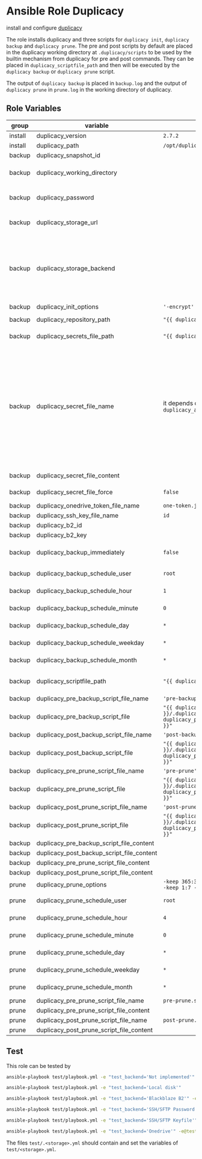 # Ansible Role Duplicacy

install and configure [duplicacy](https://github.com/gilbertchen/duplicacy)

The role installs duplicacy and three scripts for `duplicacy init`, `duplicacy backup` and `duplicacy prune`.
The pre and post scripts by default are placed in the duplicacy working directory at `.duplicacy/scripts` to be used by the builtin mechanism from duplicacy for pre and post commands.
They can be placed in `duplicacy_scriptfile_path` and then will be executed by the `duplicacy backup` or `duplicacy prune` script.

The output of `duplicacy backup` is placed in `backup.log` and the output of `duplicacy prune` in `prune.log` in the working directory of duplicacy.

## Role Variables

<!-- markdownlint-disable MD033 -->
| group | variable | default | description |
| --- | --- | ---| --- |
| install | duplicacy_version | `2.7.2` | the duplicacy version to install |
| install | duplicacy_path | `/opt/duplicacy` | the path to install duplicacy |
| backup | duplicacy_snapshot_id | | the `<snapshot id>` for `duplicacy init` |
| backup | duplicacy_working_directory | | the working directory for duplicacy which is the default path for the repository to backup |
| backup | duplicacy_password | | the value for `DUPLICACY_PASSWORD`, e.g. the passphrase to encrypt the backups with before they are stored remotely |
| backup | duplicacy_storage_url | | the `<storage url>` for ´duplicacy init`, e.g. the [Duplicacy URI](https://github.com/gilbertchen/duplicacy/wiki/Storage-Backends) of where to store the backups |
| backup | duplicacy_storage_backend | | the storage backend, possible values are  <br /><ol><li>`Local disk`</li><li>`Backblaze B2`</li><li>`SSH/SFTP Password`</li><li>`SSH/SFTP Keyfile`</li><li>`Onedrive`</li></ol> |
| backup | duplicacy_init_options | `'-encrypt'` | the options for `duplicacy init` |
| backup | duplicacy_repository_path | `"{{ duplicacy_working_directory }}"` | the `<path>` for `duplicacy ini -repository <path>` |
| backup | duplicacy_secrets_file_path | `"{{ duplicacy_path }}/secret"` | the path where the token and the ssh-key files are created |
| backup | duplicacy_secret_file_name | it depends on `duplicacy_autobackup_storage_backend` | the filename for the secret file, the default is <br /><ol><li>`Local disk`<br />irrelevant</li><li>`Backblaze B2`<br />irrelevant</li><li>`SSH/SFTP Password`<br />irrelevant</li><li>`SSH/SFTP Keyfile`<br />`"{{ duplicacy_ssh_key_file_name }}"`</li><li>`Onedrive`<br />`{{ duplicacy_onedrive_token_file_name }}`</li></ol> |
| backup | duplicacy_secret_file_content | | the content for `duplicacy_secret_file_name` |
| backup | duplicacy_secret_file_force | `false` | if the templating of the secret file will be forced, even if the secret file exists |
| backup | duplicacy_onedrive_token_file_name | `one-token.json`| the filename for `DUPLICACY_ONE_TOKEN` |
| backup | duplicacy_ssh_key_file_name | `id` | the filename for `DUPLICACY_SSH_KEY_FILE` |
| backup | duplicacy_b2_id | | the value for `DUPLICACY_B2_ID` |
| backup | duplicacy_b2_key | | the value for `DUPLICACY_B2_KEY` |
| backup | duplicacy_backup_immediately | `false` | if a backup should be performed immediately after the container is started immediately |
| backup | duplicacy_backup_schedule_user | `root` | the cron schedule user for duplicacy backups |
| backup | duplicacy_backup_schedule_hour | `1` | the cron schedule hour for duplicacy backups |
| backup | duplicacy_backup_schedule_minute | `0` | the cron schedule minute for duplicacy backups |
| backup | duplicacy_backup_schedule_day | `*` | the cron schedule day for duplicacy backups |
| backup | duplicacy_backup_schedule_weekday | `*` | the cron schedule weekday for duplicacy backups |
| backup | duplicacy_backup_schedule_month | `*` | the cron schedule month for duplicacy backups |
| backup | duplicacy_scriptfile_path | `"{{ duplicacy_path }}/scripts"` | the path where the scripts for `duplicacy init`, `duplicacy backup` and `duplicacy prune` are created |
| backup | duplicacy_pre_backup_script_file_name | `'pre-backup'` | the file name of the pre backup script |
| backup | duplicacy_pre_backup_script_file | `"{{ duplicacy_working_directory }}/.duplicacy/scripts/{{ duplicacy_pre_backup_script_file_name }}"` | the pre backup script file |
| backup | duplicacy_post_backup_script_file_name | `'post-backup'` | the file name of the post backup script |
| backup | duplicacy_post_backup_script_file | `"{{ duplicacy_working_directory }}/.duplicacy/scripts/{{ duplicacy_post_backup_script_file_name }}"` | the post backup script file |
| backup | duplicacy_pre_prune_script_file_name | `'pre-prune'` | the file name of the pre prune script |
| backup | duplicacy_pre_prune_script_file | `"{{ duplicacy_working_directory }}/.duplicacy/scripts/{{ duplicacy_pre_prune_script_file_name }}"` | the pre prune script file |
| backup | duplicacy_post_prune_script_file_name | `'post-prune'` | the file name of the post backup script |
| backup | duplicacy_post_prune_script_file | `"{{ duplicacy_working_directory }}/.duplicacy/scripts/{{ duplicacy_post_backup_script_file_name }}"` | the post backup script file |
| backup | duplicacy_pre_backup_script_file_content |  | the content for the pre backup script |
| backup | duplicacy_post_backup_script_file_content |  | the content for the post backup script |
| backup | duplicacy_pre_prune_script_file_content |  | the content for the pre prune script |
| backup | duplicacy_post_prune_script_file_content |  | the content for the post prune script |
| prune | duplicacy_prune_options | `-keep 365:3650 -keep 30:365 -keep 7:30 -keep 1:7 -a` | the options for `duplicacy prune` |
| prune | duplicacy_prune_schedule_user | `root` | the cron schedule user for duplicacy prunes |
| prune | duplicacy_prune_schedule_hour | `4` | the cron schedule hour for duplicacy prunes |
| prune | duplicacy_prune_schedule_minute | `0` | the cron schedule minute for duplicacy prunes |
| prune | duplicacy_prune_schedule_day | `*` | the cron schedule day for duplicacy prunes |
| prune | duplicacy_prune_schedule_weekday | `*` | the cron schedule weekday for duplicacy prunes |
| prune | duplicacy_prune_schedule_month | `*` | the cron schedule month for duplicacy prunes |
| prune | duplicacy_pre_prune_script_file_name | `pre-prune.sh` | the filename for the pre prune script |
| prune | duplicacy_pre_prune_script_file_content |  | the content for the pre prune script |
| prune | duplicacy_post_prune_script_file_name | `post-prune.sh` | the filename for the post prune script |
| prune | duplicacy_post_prune_script_file_content |  | the content for the post prune script |
<!-- markdownlint-enable MD033 -->

## Test

This role can be tested by

```bash
ansible-playbook test/playbook.yml -e "test_backend='Not implemented'"
```

```bash
ansible-playbook test/playbook.yml -e "test_backend='Local disk'"
```

```bash
ansible-playbook test/playbook.yml -e "test_backend='Blackblaze B2'" -e@test/.blackblaze_b2.yml
```

```bash
ansible-playbook test/playbook.yml -e "test_backend='SSH/SFTP Password'" -e@test/.ssh_sftp_password.yml
```

```bash
ansible-playbook test/playbook.yml -e "test_backend='SSH/SFTP Keyfile'" -e@test/.ssh_sftp_key.yml
```

```bash
ansible-playbook test/playbook.yml -e "test_backend='Onedrive'" -e@test/.onedrive.yml
```

The files `test/.<storage>.yml` should contain and set the variables of `test/<storage>.yml`.
